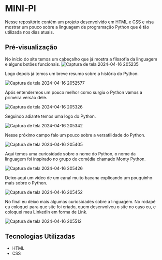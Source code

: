 # MINI-PI
Nesse repositório contém um projeto desenvolvido em HTML e CSS e visa mostrar um pouco sobre a linguagem de programação Python que é tão utilizada nos dias atuais.

## Pré-visualização
No início do site temos um cabeçalho que já mostra a filosofia da linguagem e alguns botões funcionais.
![Captura de tela 2024-04-16 205235](https://github.com/EduardoBatistaMatos/Mini-PI/assets/162808278/fbc36738-55ad-42bf-8f1d-f1c8f65e141c)

Logo depois já temos um breve resumo sobre a história do Python.

![Captura de tela 2024-04-16 205257](https://github.com/EduardoBatistaMatos/Mini-PI/assets/162808278/12230d26-5c1c-49eb-891e-898767f43d31)7

Após entendermos um pouco melhor como surgiu o Python vamos a primeira versão dele.

![Captura de tela 2024-04-16 205326](https://github.com/EduardoBatistaMatos/Mini-PI/assets/162808278/8b79d083-a849-46e5-8243-a4a45e55e2e8)

Seguindo adiante temos uma logo do Python.

![Captura de tela 2024-04-16 205342](https://github.com/EduardoBatistaMatos/Mini-PI/assets/162808278/85331677-104f-4e4d-94ad-28b8c54853fe)

Nesse próximo campo falo um pouco sobre a versatilidade do Python.

![Captura de tela 2024-04-16 205405](https://github.com/EduardoBatistaMatos/Mini-PI/assets/162808278/2be3aa5e-8a63-4a7f-b066-c5cff74275e9)

Aqui temos uma curiosidade sobre o nome do Python, o nome da linguagem foi inspirado no grupo de comédia chamado Monty Python.

![Captura de tela 2024-04-16 205426](https://github.com/EduardoBatistaMatos/Mini-PI/assets/162808278/436365dd-76a1-4d82-b7da-fcbff8eee4bc)

Deixo aqui um vídeo de um canal muito bacana explicando um pouquinho mais sobre o Python.

![Captura de tela 2024-04-16 205452](https://github.com/EduardoBatistaMatos/Mini-PI/assets/162808278/2524a8e4-469c-4982-b5f8-fb313e42a82a)

No final eu deixo mais algumas curiosidades sobre a linguagem.
No rodapé eu coloquei para que site foi criado, quem desenvolveu o site no caso eu, e coloquei meu LinkedIn em forma de Link.

![Captura de tela 2024-04-16 205512](https://github.com/EduardoBatistaMatos/Mini-PI/assets/162808278/f8b72f63-5a82-4a79-9c54-a958a0f0941b)

## Tecnologias Utilizadas

- HTML
- CSS


